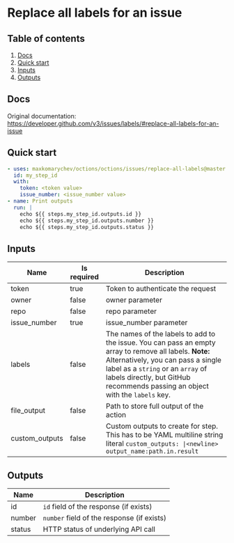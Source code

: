# Replace all labels for an issue

## Table of contents

1. [Docs](#docs)
1. [Quick start](#quick-start)
1. [Inputs](#inputs)
1. [Outputs](#outputs)

<a name="quick-start" ></a>
## Docs

Original documentation: https://developer.github.com/v3/issues/labels/#replace-all-labels-for-an-issue




<a name="quick start" ></a>
## Quick start

```yaml
- uses: maxkomarychev/octions/octions/issues/replace-all-labels@master
  id: my_step_id
  with:
    token: <token value>
    issue_number: <issue_number value>
- name: Print outputs
  run: |
    echo ${{ steps.my_step_id.outputs.id }}
    echo ${{ steps.my_step_id.outputs.number }}
    echo ${{ steps.my_step_id.outputs.status }}
```


<a name="inputs" ></a>
## Inputs

| Name | Is required | Description |
|---|---|---|
|token|true|Token to authenticate the request
|owner|false|owner parameter
|repo|false|repo parameter
|issue_number|true|issue_number parameter
|labels|false|The names of the labels to add to the issue. You can pass an empty array to remove all labels. **Note:** Alternatively, you can pass a single label as a `string` or an `array` of labels directly, but GitHub recommends passing an object with the `labels` key.
|file_output|false|Path to store full output of the action
|custom_outputs|false|Custom outputs to create for step. This has to be YAML multiline string literal `custom_outputs: \|<newline> output_name:path.in.result`

<a name="outputs" ></a>
## Outputs

| Name | Description |
|---|---|
|id|`id` field of the response (if exists)|
|number|`number` field of the response (if exists)|
|status|HTTP status of underlying API call|

